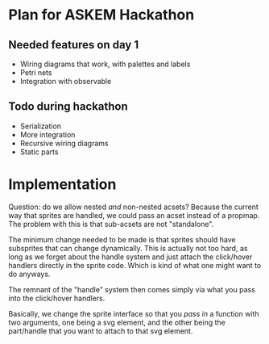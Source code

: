 # Plan for ASKEM Hackathon

## Needed features on day 1

- Wiring diagrams that work, with palettes and labels
- Petri nets
- Integration with observable

## Todo during hackathon

- Serialization
- More integration
- Recursive wiring diagrams
- Static parts

# Implementation

Question: do we allow nested *and* non-nested acsets? Because the current way that sprites are handled, we could pass an acset instead of a propmap. The problem with this is that sub-acsets are not "standalone".

The minimum change needed to be made is that sprites should have subsprites that can change dynamically. This is actually not too hard, as long as we forget about the handle system and just attach the click/hover handlers directly in the sprite code. Which is kind of what one might want to do anyways.

The remnant of the "handle" system then comes simply via what you pass into the click/hover handlers.

Basically, we change the sprite interface so that you *pass in* a function with two arguments, one being a svg element, and the other being the part/handle that you want to attach to that svg element.
